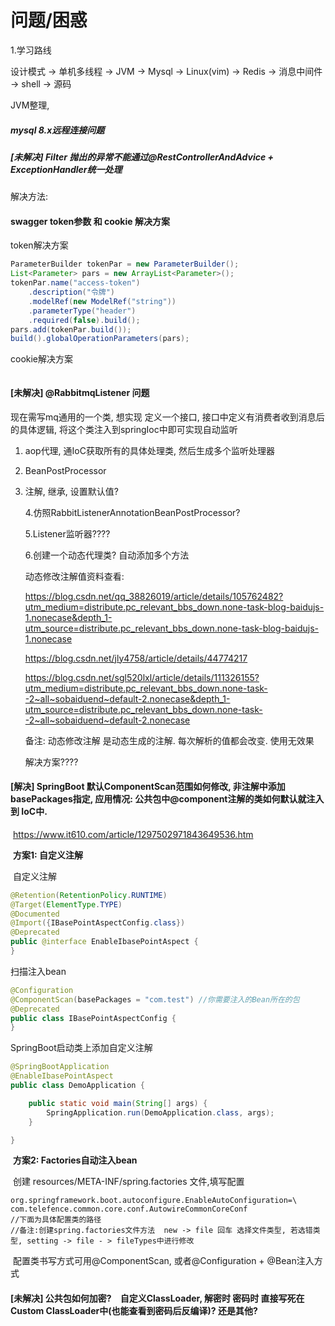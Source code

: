 # 问题/困惑

1.学习路线

设计模式  ->  单机多线程  -> JVM  -> Mysql  -> Linux(vim) -> Redis -> 消息中间件 -> shell -> 源码

JVM整理,



##### mysql 8.x远程连接问题



##### [未解决] Filter 抛出的异常不能通过@RestControllerAndAdvice + ExceptionHandler统一处理

解决方法: 



#### swagger token参数 和 cookie 解决方案

token解决方案

```java
ParameterBuilder tokenPar = new ParameterBuilder();
List<Parameter> pars = new ArrayList<Parameter>();
tokenPar.name("access-token")
    .description("令牌")
    .modelRef(new ModelRef("string"))
    .parameterType("header")
    .required(false).build();
pars.add(tokenPar.build());
build().globalOperationParameters(pars);
```

cookie解决方案

```java

```





####  [未解决] @RabbitmqListener 问题 

现在需写mq通用的一个类, 想实现 定义一个接口, 接口中定义有消费者收到消息后的具体逻辑, 将这个类注入到springIoc中即可实现自动监听

1. aop代理, 通IoC获取所有的具体处理类, 然后生成多个监听处理器

2. BeanPostProcessor

3. 注解, 继承, 设置默认值?

   4.仿照RabbitListenerAnnotationBeanPostProcessor?

   5.Listener监听器????
   
   6.创建一个动态代理类? 自动添加多个方法
   
   
   
   动态修改注解值资料查看:
   
   https://blog.csdn.net/qq_38826019/article/details/105762482?utm_medium=distribute.pc_relevant_bbs_down.none-task-blog-baidujs-1.nonecase&depth_1-utm_source=distribute.pc_relevant_bbs_down.none-task-blog-baidujs-1.nonecase
   
   https://blog.csdn.net/jly4758/article/details/44774217
   
   https://blog.csdn.net/sgl520lxl/article/details/111326155?utm_medium=distribute.pc_relevant_bbs_down.none-task--2~all~sobaiduend~default-2.nonecase&depth_1-utm_source=distribute.pc_relevant_bbs_down.none-task--2~all~sobaiduend~default-2.nonecase
   
   备注:  动态修改注解 是动态生成的注解.  每次解析的值都会改变. 使用无效果
   
   
   
   解决方案????
   
   



#### [解决] SpringBoot 默认ComponentScan范围如何修改, 非注解中添加basePackages指定, 应用情况: 公共包中@component注解的类如何默认就注入到 IoC中.

​	https://www.it610.com/article/1297502971843649536.htm

​	**方案1: 自定义注解**

​	自定义注解

```java
@Retention(RetentionPolicy.RUNTIME)
@Target(ElementType.TYPE)
@Documented
@Import({IBasePointAspectConfig.class})
@Deprecated
public @interface EnableIbasePointAspect {
}
```

扫描注入bean

```java
@Configuration
@ComponentScan(basePackages = "com.test") //你需要注入的Bean所在的包
@Deprecated
public class IBasePointAspectConfig {
}
```

SpringBoot启动类上添加自定义注解

```java
@SpringBootApplication
@EnableIbasePointAspect
public class DemoApplication {

    public static void main(String[] args) {
        SpringApplication.run(DemoApplication.class, args);
    }

}
```

​	**方案2: Factories自动注入bean**

​	创建 resources/META-INF/spring.factories 文件,填写配置

```properties
org.springframework.boot.autoconfigure.EnableAutoConfiguration=\
com.telefence.common.core.conf.AutowireCommonCoreConf
//下面为具体配置类的路径
//备注:创建spring.factories文件方法  new -> file 回车 选择文件类型, 若选错类型, setting -> file - > fileTypes中进行修改
```

​	配置类书写方式可用@ComponentScan, 或者@Configuration + @Bean注入方式







#### [未解决] 公共包如何加密?　自定义ClassLoader, 解密时 密码时 直接写死在 Custom ClassLoader中(也能查看到密码后反编译)? 还是其他?